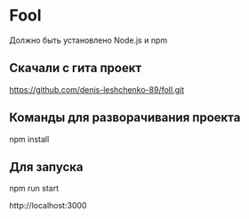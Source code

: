 # Fool
Должно быть установлено Node.js и npm

## Cкачали с гита проект

https://github.com/denis-leshchenko-89/foll.git

## Команды для разворачивания проекта
npm install

## Для запуска
npm run start

http://localhost:3000
